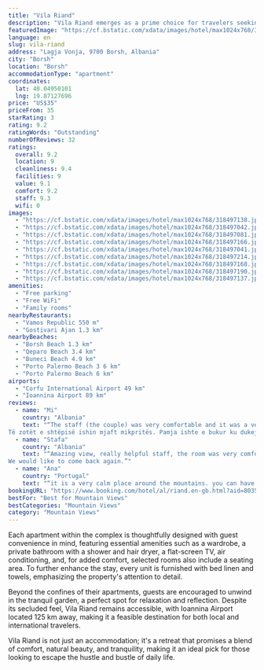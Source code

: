 ```yaml
---
title: "Vila Riand"
description: "Vila Riand emerges as a prime choice for travelers seeking a serene getaway in Borsh, located a mere 48 km from the enchanting Butrint National Park."
featuredImage: "https://cf.bstatic.com/xdata/images/hotel/max1024x768/318497138.jpg?k=03700068dac91ecbfef46ba3456d2391847c973803ac777acd65d471662edc3d&o=&hp=1"
language: en
slug: vila-riand
address: "Lagja Vonja, 9700 Borsh, Albania"
city: "Borsh"
location: "Borsh"
accommodationType: "apartment"
coordinates:
  lat: 40.04950101
  lng: 19.87127696
price: "US$35"
priceFrom: 35
starRating: 3
rating: 9.2
ratingWords: "Outstanding"
numberOfReviews: 32
ratings:
  overall: 9.2
  location: 9
  cleanliness: 9.4
  facilities: 9
  value: 9.1
  comfort: 9.2
  staff: 9.3
  wifi: 0
images:
  - "https://cf.bstatic.com/xdata/images/hotel/max1024x768/318497138.jpg?k=03700068dac91ecbfef46ba3456d2391847c973803ac777acd65d471662edc3d&o=&hp=1"
  - "https://cf.bstatic.com/xdata/images/hotel/max1024x768/318497042.jpg?k=33cc441afc5581babea65b3c7dc6b6528090679dca005f9e8421b22b0add80ee&o=&hp=1"
  - "https://cf.bstatic.com/xdata/images/hotel/max1024x768/318497081.jpg?k=48e56e34efb49ca1bd5cb550562babc7b53626f75ae4dbb37603c697db083292&o=&hp=1"
  - "https://cf.bstatic.com/xdata/images/hotel/max1024x768/318497166.jpg?k=da423ab4db21a6bd50f71a0e1f312c0094989b5d56f3994375302b4229101cfe&o=&hp=1"
  - "https://cf.bstatic.com/xdata/images/hotel/max1024x768/318497041.jpg?k=a266aebdd7f0e5c7b776fceb13c010bad511d575c91cf752099810e029b343fe&o=&hp=1"
  - "https://cf.bstatic.com/xdata/images/hotel/max1024x768/318497214.jpg?k=c5a0ea7f4141a898015609cf3e93eef055adda704009a583039292b152969e96&o=&hp=1"
  - "https://cf.bstatic.com/xdata/images/hotel/max1024x768/318497168.jpg?k=7d56328c89486a74abecdbc2c490171d2eba985a84450432c5d7e6d77d0b3a2b&o=&hp=1"
  - "https://cf.bstatic.com/xdata/images/hotel/max1024x768/318497190.jpg?k=37bcbc10820b3c1613e474fd136ecadb562e1d27a1e9c4b965b6ff7b5fa31c4d&o=&hp=1"
  - "https://cf.bstatic.com/xdata/images/hotel/max1024x768/318497137.jpg?k=1646e5baf0e9132888b5b77e7d112205724d88e08e5bcc88363561c0d0ef446b&o=&hp=1"
amenities:
  - "Free parking"
  - "Free WiFi"
  - "Family rooms"
nearbyRestaurants:
  - "Vamos Republic 550 m"
  - "Gostivari Ajan 1.3 km"
nearbyBeaches:
  - "Borsh Beach 1.3 km"
  - "Qeparo Beach 3.4 km"
  - "Buneci Beach 4.9 km"
  - "Porto Palermo Beach 3 6 km"
  - "Porto Palermo Beach 6 km"
airports:
  - "Corfu International Airport 49 km"
  - "Ioannina Airport 89 km"
reviews:
  - name: "Mi"
    country: "Albania"
    text: "“The staff (the couple) was very comfortable and it was a very good place. It was near to Borsh. .I recommend this place.
Të zotët e shtëpisë ishin mjaft mikpritës. Pamja ishte e bukur ku dukej plazhi i Borshit. Ambienti ishte i paster, familjar...”"
  - name: "Stafa"
    country: "Albania"
    text: "“Amazing view, really helpful staff, the room was very comfortable.
We would like to come back again.”"
  - name: "Ana"
    country: "Portugal"
    text: "“it is a very calm place around the mountains. you can have the experience of the beach and also de experience of the mountains. there is air conditioner and an amazing balcony with a amazing view. is possible to park the car inside. The owners...”"
bookingURL: "https://www.booking.com/hotel/al/riand.en-gb.html?aid=8035640"
bestFor: "Best for Mountain Views"
bestCategories: "Mountain Views"
category: "Mountain Views"
---
```


Each apartment within the complex is thoughtfully designed with guest convenience in mind, featuring essential amenities such as a wardrobe, a private bathroom with a shower and hair dryer, a flat-screen TV, air conditioning, and, for added comfort, selected rooms also include a seating area. To further enhance the stay, every unit is furnished with bed linen and towels, emphasizing the property's attention to detail.

Beyond the confines of their apartments, guests are encouraged to unwind in the tranquil garden, a perfect spot for relaxation and reflection. Despite its secluded feel, Vila Riand remains accessible, with Ioannina Airport located 125 km away, making it a feasible destination for both local and international travelers.

Vila Riand is not just an accommodation; it's a retreat that promises a blend of comfort, natural beauty, and tranquility, making it an ideal pick for those looking to escape the hustle and bustle of daily life.